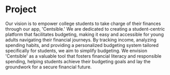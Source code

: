 # Project

Our vision is to empower college students to take charge of their finances through our app, 'Centsible.' We are dedicated to creating a student-centric platform that facilitates budgeting, making it easy and accessible for young adults navigating their financial journeys. By tracking income, analyzing spending habits, and providing a personalized budgeting system tailored specifically for students, we aim to simplify budgeting. We envision 'Centsible' as a valuable tool that fosters financial literacy and responsible spending, helping students achieve their budgeting goals and lay the groundwork for a secure financial future.
